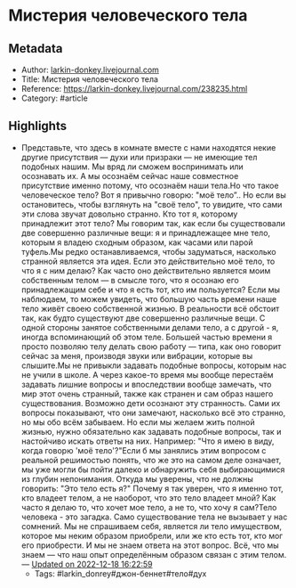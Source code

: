 # Мистерия человеческого тела

## Metadata
- Author: [larkin-donkey.livejournal.com]()
- Title: Мистерия человеческого тела
- Reference: https://larkin-donkey.livejournal.com/238235.html
- Category: #article

## Highlights
- Представьте, что здесь в комнате вместе с нами находятся некие другие присутствия — духи или призраки — не имеющие тел подобных нашим. Мы вряд ли сможем воспринимать или осознавать их. А мы осознаём сейчас наше совместное присутствие именно потому, что осознаём наши тела.Но что такое человеческое тело? Вот я привычно говорю: "моё тело”.. Но если вы остановитесь, чтобы взглянуть на "своё тело", то увидите, что сами эти слова звучат довольно странно. Кто тот я, которому принадлежит этот тело? Мы говорим так, как если бы существовали две совершенно различные вещи: я и принадлежащее мне тело, которым я владею сходным образом, как часами или парой туфель.Мы редко останавливаемся, чтобы задуматься, насколько странной является эта идея. Если это действительно моё тело, то что я с ним делаю? Как часто оно действительно является моим собственным телом — в смысле того, что я осознаю его принадлежащим себе и что я есть тот, кто им пользуется? Если мы наблюдаем, то можем увидеть, что большую часть времени наше тело живёт своею собственной жизнью. В реальности всё обстоит так, как будто существуют две совершенно различные вещи. С одной стороны занятое собственными делами тело, а с другой - я, иногда вспоминающий об этом теле. Большей частью времени я просто позволяю телу делать свою работу — типа, как оно говорит сейчас за меня, производя звуки или вибрации, которые вы слышите.Мы не привыкли задавать подобные вопросы, которым нас не учили в школе. А через какое-то время мы вообще перестаём задавать лишние вопросы и впоследствии вообще замечать, что мир этот очень странный, также как странен и сам образ нашего существования. Возможно дети осознают эту странность. Сами их вопросы показывают, что они замечают, насколько всё это странно, но мы обо всём забываем. Но если мы желаем жить полной жизнью, нужно обязательно как задавать подобные вопросы, так и настойчиво искать ответы на них. Например: "Что я имею в виду, когда говорю 'моё тело'?"Если б мы занялись этим вопросом с реальной решимостью понять, что же это на самом деле означает, мы уже могли бы пойти далеко и обнаружить себя выбирающимися из глубин непонимания. Откуда мы уверены, что не должны говорить: "Это тело есть я?" Почему я так уверен, что я именно тот, кто владеет телом, а не наоборот, что это тело владеет мной? Как часто я делаю то, что хочет мое тело, а не то, что хочу я сам?Тело человека - это загадка. Само существование тела не вызывает у нас сомнений. Мы не спрашиваем себя, является ли тело имуществом, которое мы неким образом приобрели, или же кто есть тот, кто мог его приобрести. И мы не знаем ответа на этот вопрос. Всё, что мы знаем — что наш опыт определённым образом связан с этим телом. — [Updated on 2022-12-18 16:22:59](https://hyp.is/F1jUHH7XEe2UAi9x0EiUWQ/larkin-donkey.livejournal.com/238235.html)
   - Tags: #larkin_donrey#джон-беннет#тело#дух
